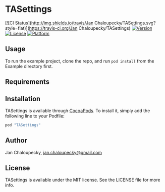 # TASettings

[![CI Status](http://img.shields.io/travis/Jan Chaloupecky/TASettings.svg?style=flat)](https://travis-ci.org/Jan Chaloupecky/TASettings)
[![Version](https://img.shields.io/cocoapods/v/TASettings.svg?style=flat)](http://cocoapods.org/pods/TASettings)
[![License](https://img.shields.io/cocoapods/l/TASettings.svg?style=flat)](http://cocoapods.org/pods/TASettings)
[![Platform](https://img.shields.io/cocoapods/p/TASettings.svg?style=flat)](http://cocoapods.org/pods/TASettings)

## Usage

To run the example project, clone the repo, and run `pod install` from the Example directory first.

## Requirements

## Installation

TASettings is available through [CocoaPods](http://cocoapods.org). To install
it, simply add the following line to your Podfile:

```ruby
pod "TASettings"
```

## Author

Jan Chaloupecky, jan.chaloupecky@gmail.com

## License

TASettings is available under the MIT license. See the LICENSE file for more info.

